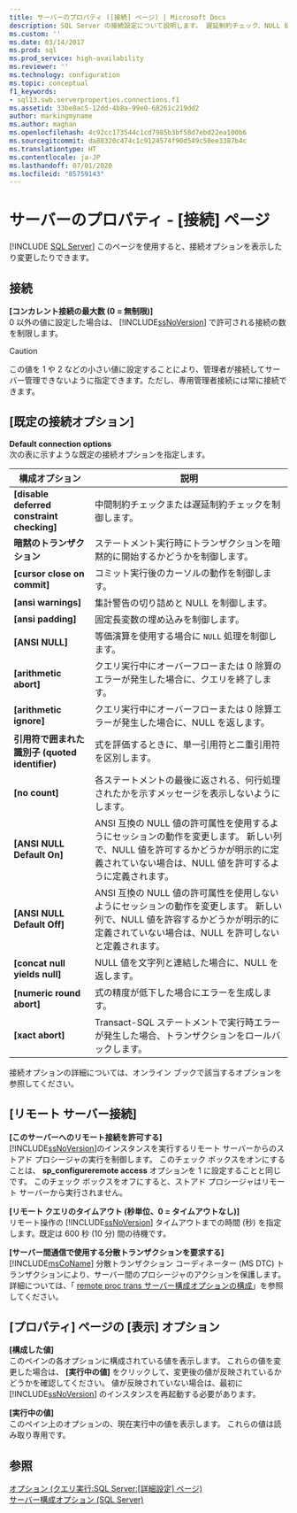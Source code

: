 ```yaml
---
title: サーバーのプロパティ ([接続] ページ) | Microsoft Docs
description: SQL Server の接続設定について説明します。 遅延制約チェック、NULL 処理などの動作を決定するオプションについて説明します。
ms.custom: ''
ms.date: 03/14/2017
ms.prod: sql
ms.prod_service: high-availability
ms.reviewer: ''
ms.technology: configuration
ms.topic: conceptual
f1_keywords:
- sql13.swb.serverproperties.connections.f1
ms.assetid: 33be8ac5-12dd-4b8a-99e0-68261c219dd2
author: markingmyname
ms.author: maghan
ms.openlocfilehash: 4c92cc173544c1cd7985b3bf58d7ebd22ea100b6
ms.sourcegitcommit: da88320c474c1c9124574f90d549c50ee3387b4c
ms.translationtype: HT
ms.contentlocale: ja-JP
ms.lasthandoff: 07/01/2020
ms.locfileid: "85759143"
---
```

# <a name="server-properties---connections-page"></a>サーバーのプロパティ - [接続] ページ
 [!INCLUDE [SQL Server](../../includes/applies-to-version/sqlserver.md)]
  このページを使用すると、接続オプションを表示したり変更したりできます。  
  
## <a name="connections"></a>接続  
 **[コンカレント接続の最大数 (0 = 無制限)]**  
 0 以外の値に設定した場合は、 [!INCLUDE[ssNoVersion](../../includes/ssnoversion-md.md)] で許可される接続の数を制限します。  
  
> [!CAUTION]  
>  この値を 1 や 2 などの小さい値に設定することにより、管理者が接続してサーバー管理できないように指定できます。ただし、専用管理者接続には常に接続できます。  
  
## <a name="default-connection-options"></a>[既定の接続オプション]  
 **Default connection options**  
 次の表に示すような既定の接続オプションを指定します。  
  
|構成オプション|説明|  
|--------------------------|-----------------|  
|**[disable deferred constraint checking]**|中間制約チェックまたは遅延制約チェックを制御します。|  
|**暗黙のトランザクション**|ステートメント実行時にトランザクションを暗黙的に開始するかどうかを制御します。|  
|**[cursor close on commit]**|コミット実行後のカーソルの動作を制御します。|  
|**[ansi warnings]**|集計警告の切り詰めと NULL を制御します。|  
|**[ansi padding]**|固定長変数の埋め込みを制御します。|  
|**[ANSI NULL]**|等価演算を使用する場合に `NULL` 処理を制御します。|  
|**[arithmetic abort]**|クエリ実行中にオーバーフローまたは 0 除算のエラーが発生した場合に、クエリを終了します。|  
|**[arithmetic ignore]**|クエリ実行中にオーバーフローまたは 0 除算エラーが発生した場合に、NULL を返します。|  
|**引用符で囲まれた識別子 (quoted identifier)**|式を評価するときに、単一引用符と二重引用符を区別します。|  
|**[no count]**|各ステートメントの最後に返される、何行処理されたかを示すメッセージを表示しないようにします。|  
|**[ANSI NULL Default On]**|ANSI 互換の NULL 値の許可属性を使用するようにセッションの動作を変更します。 新しい列で、NULL 値を許可するかどうかが明示的に定義されていない場合は、NULL 値を許可するように定義されます。|  
|**[ANSI NULL Default Off]**|ANSI 互換の NULL 値の許可属性を使用しないようにセッションの動作を変更します。 新しい列で、NULL 値を許容するかどうかが明示的に定義されていない場合は、NULL を許可しないと定義されます。|  
|**[concat null yields null]**|NULL 値を文字列と連結した場合に、NULL を返します。|  
|**[numeric round abort]**|式の精度が低下した場合にエラーを生成します。|  
|**[xact abort]**|Transact-SQL ステートメントで実行時エラーが発生した場合、トランザクションをロールバックします。|  
  
 接続オプションの詳細については、オンライン ブックで該当するオプションを参照してください。  
  
## <a name="remote-server-connections"></a>[リモート サーバー接続]  
 **[このサーバーへのリモート接続を許可する]**  
 [!INCLUDE[ssNoVersion](../../includes/ssnoversion-md.md)]のインスタンスを実行するリモート サーバーからのストアド プロシージャの実行を制御します。 このチェック ボックスをオンにすることは、 **sp_configureremote access** オプションを 1 に設定することと同じです。 このチェック ボックスをオフにすると、ストアド プロシージャはリモート サーバーから実行されません。  
  
 **[リモート クエリのタイムアウト (秒単位、0 = タイムアウトなし)]**  
 リモート操作の [!INCLUDE[ssNoVersion](../../includes/ssnoversion-md.md)] タイムアウトまでの時間 (秒) を指定します。既定は 600 秒 (10 分) 間の待機です。  
  
 **[サーバー間通信で使用する分散トランザクションを要求する]**  
 [!INCLUDE[msCoName](../../includes/msconame-md.md)] 分散トランザクション コーディネーター (MS DTC) トランザクションにより、サーバー間のプロシージャのアクションを保護します。 詳細については、「 [remote proc trans サーバー構成オプションの構成](../../database-engine/configure-windows/configure-the-remote-proc-trans-server-configuration-option.md)」を参照してください。  
  
## <a name="property-page-display-options"></a>[プロパティ] ページの [表示] オプション  
 **[構成した値]**  
 このペインの各オプションに構成されている値を表示します。 これらの値を変更した場合は、 **[実行中の値]** をクリックして、変更後の値が反映されているかどうかを確認してください。 値が反映されていない場合は、最初に [!INCLUDE[ssNoVersion](../../includes/ssnoversion-md.md)] のインスタンスを再起動する必要があります。  
  
 **[実行中の値]**  
 このペイン上のオプションの、現在実行中の値を表示します。 これらの値は読み取り専用です。  
  
## <a name="see-also"></a>参照  
 [オプション &#40;クエリ実行:SQL Server:[詳細設定] ページ&#41;](https://msdn.microsoft.com/library/3ec788c7-22c3-4216-9ad0-81a168d17074)   
 [サーバー構成オプション &#40;SQL Server&#41;](../../database-engine/configure-windows/server-configuration-options-sql-server.md)  
  
  
